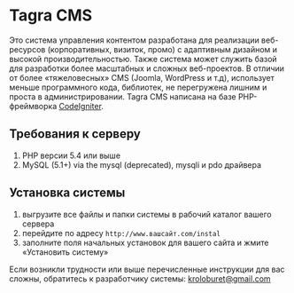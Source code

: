 <!-- Developer: Sergey Nizhnik kroloburet@gmail.com -->

# Tagra CMS
Это система управления контентом разработана для реализации веб-ресурсов (корпоративных, визиток, промо) с адаптивным дизайном и высокой производительностью. Также система может служить базой для разработки более масштабных и сложных веб-проектов. В отличии от более «тяжеловесных» CMS (Joomla, WordPress и т.д), использует меньше программного кода, библиотек, не перегружена лишним и проста в администрировании. Tagra CMS написана на базе PHP-фреймворка [CodeIgniter](http://www.codeigniter.com).

## Требования к серверу
1. PHP версии 5.4 или выше
2. MySQL (5.1+) via the mysql (deprecated), mysqli и pdo драйвера

## Установка системы
1. выгрузите все файлы и папки системы в рабочий каталог вашего сервера
2. перейдите по адресу `http://www.вашсайт.com/instal`
3. заполните поля начальных установок для вашего сайта и жмите «Установить систему»

Если возникли трудности или выше перечисленные инструкции для вас сложны, обратитесь к разработчику системы: kroloburet@gmail.com
